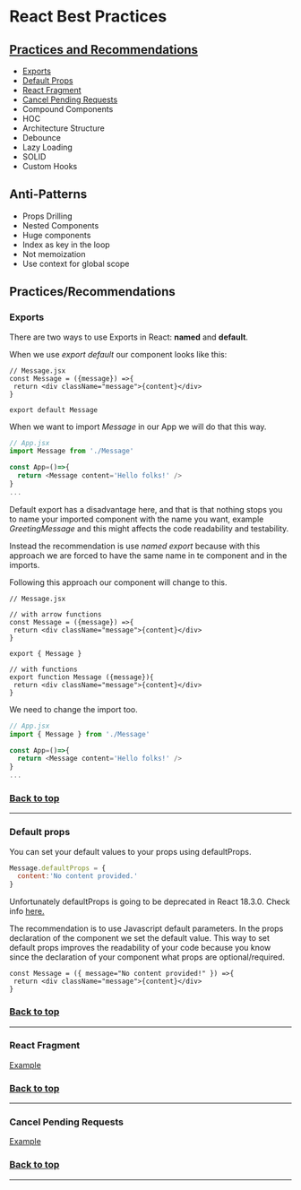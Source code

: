 # React Best Practices

<!-- ## Introduction
One of the principal things to avoid when programming with React is to have to many renders. -->

## [Practices and Recommendations](#practicesrecommendations)
  - [Exports](#exports)
  - [Default Props](#default-props)
  - [React Fragment](#react-fragment)
  - [Cancel Pending Requests](#cancel-pending-requests)
  - Compound Components
  - HOC
  - Architecture Structure
  - Debounce
  - Lazy Loading
  - SOLID
  - Custom Hooks

## Anti-Patterns
  - Props Drilling
  - Nested Components
  - Huge components
  - Index as key in the loop
  - Not memoization
  - Use context for global scope

## Practices/Recommendations
### Exports

There are two ways to use Exports in React: **named** and **default**.

When we use _export default_ our component looks like this:
```JS
// Message.jsx
const Message = ({message}) =>{
 return <div className="message">{content}</div>
}

export default Message
```
When we want to import _Message_ in our App we will do that this way.
```js
// App.jsx
import Message from './Message'

const App=()=>{
  return <Message content='Hello folks!' />
}
...
```
Default export has a disadvantage here, and that is that nothing stops you to name your imported component with the name you want, example *GreetingMessage* and this might affects the code readability and testability.

Instead the recommendation is use *named export* because with this approach we are forced to have the same name in te component and in the imports.

Following this approach our component will change to this.
```JS
// Message.jsx

// with arrow functions
const Message = ({message}) =>{
 return <div className="message">{content}</div>
}

export { Message }

// with functions
export function Message ({message}){
 return <div className="message">{content}</div>
}
```

We need to change the import too.

```js
// App.jsx
import { Message } from './Message'

const App=()=>{
  return <Message content='Hello folks!' />
}
...
```
### [Back to top](#react-best-practices)
---

### Default props
You can set your default values to your props using defaultProps.

```js
Message.defaultProps = {
  content:'No content provided.'
}
```
Unfortunately defaultProps is going to be deprecated in React 18.3.0. Check info [here.](https://github.com/chakra-ui/chakra-ui/issues/7057)


The recommendation is to use Javascript default parameters. In the props declaration of the component we set the default value. This way to set default props improves the readability of your code because you know since the declaration of your component what props are optional/required.

```JS
const Message = ({ message="No content provided!" }) =>{
 return <div className="message">{content}</div>
}
```
### [Back to top](#react-best-practices)
---

### React Fragment

[Example](https://codesandbox.io/s/react-fragment-43edci?file=/src/App.js)

### [Back to top](#react-best-practices)
---

### Cancel Pending Requests

[Example](https://codesandbox.io/s/react-update-state-hj8244)

### [Back to top](#react-best-practices)
---
